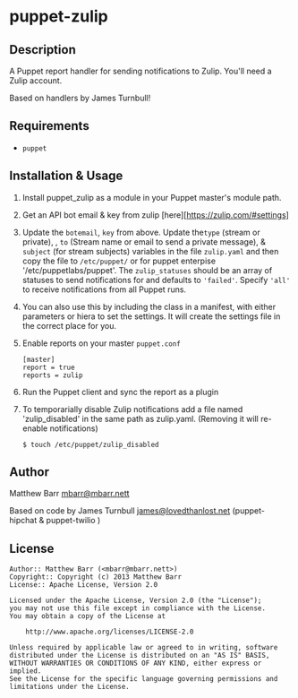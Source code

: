 puppet-zulip
=============

Description
-----------

A Puppet report handler for sending notifications to Zulip.  You'll
need a Zulip account.

Based on handlers by James Turnbull!

Requirements
------------

* `puppet`

Installation & Usage
--------------------

1.  Install puppet_zulip as a module in your Puppet master's module
    path.

2.  Get an API bot email & key from zulip [here][https://zulip.com/#settings]

3.  Update the  `botemail`, `key` from above.
    Update the`type` (stream or private), , `to` (Stream name or email to send a private message), & `subject` (for stream subjects) variables in the file `zulip.yaml` and then copy the file to `/etc/puppet/` or for puppet enterpise '/etc/puppetlabs/puppet'.
    The `zulip_statuses` should be an array of statuses to send notifications for and defaults to `'failed'`. Specify `'all'` to receive notifications from all Puppet runs.

4. You can also use this by including the class in a manifest, with either parameters or hiera to set the settings. It will create the settings file in the correct place for you.

5.  Enable reports on your master `puppet.conf`

        [master]
        report = true
        reports = zulip

6.  Run the Puppet client and sync the report as a plugin

7.  To temporarially disable Zulip notifications add a file named 'zulip_disabled' in the same path as zulip.yaml.
    (Removing it will re-enable notifications)

        $ touch /etc/puppet/zulip_disabled

Author
------

Matthew Barr <mbarr@mbarr.nett>

Based on code by James Turnbull <james@lovedthanlost.net>
(puppet-hipchat & puppet-twilio )


License
-------

    Author:: Matthew Barr (<mbarr@mbarr.nett>)
    Copyright:: Copyright (c) 2013 Matthew Barr
    License:: Apache License, Version 2.0

    Licensed under the Apache License, Version 2.0 (the "License");
    you may not use this file except in compliance with the License.
    You may obtain a copy of the License at

        http://www.apache.org/licenses/LICENSE-2.0

    Unless required by applicable law or agreed to in writing, software
    distributed under the License is distributed on an "AS IS" BASIS,
    WITHOUT WARRANTIES OR CONDITIONS OF ANY KIND, either express or implied.
    See the License for the specific language governing permissions and
    limitations under the License.
